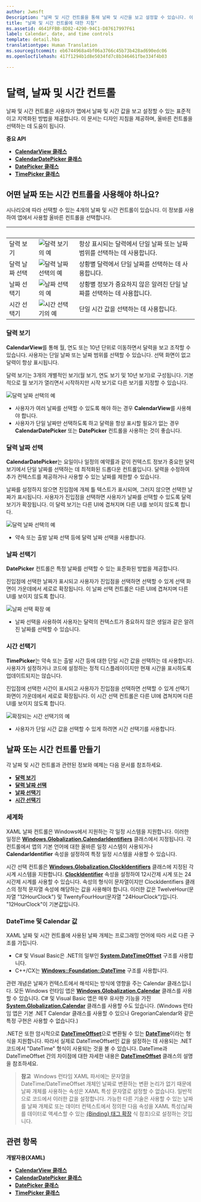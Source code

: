 ```yaml
---
author: Jwmsft
Description: "날짜 및 시간 컨트롤을 통해 날짜 및 시간을 보고 설정할 수 있습니다. 이 문서는 디자인 지침을 제공하며, 올바른 컨트롤을 선택하는 데 도움이 됩니다."
title: "날짜 및 시간 컨트롤에 대한 지침"
ms.assetid: 4641FFBB-8D82-4290-94C1-D87617997F61
label: Calendar, date, and time controls
template: detail.hbs
translationtype: Human Translation
ms.sourcegitcommit: eb6744968a4bf06a3766c45b73b428ad690edc06
ms.openlocfilehash: 417f1294b1d8e5034fd7c8b346461fbe334f4b03

---
```

# 달력, 날짜 및 시간 컨트롤

<link rel="stylesheet" href="https://az835927.vo.msecnd.net/sites/uwp/Resources/css/custom.css"> 

날짜 및 시간 컨트롤은 사용자가 앱에서 날짜 및 시간 값을 보고 설정할 수 있는 표준적이고 지역화된 방법을 제공합니다. 이 문서는 디자인 지침을 제공하며, 올바른 컨트롤을 선택하는 데 도움이 됩니다.

<div class="important-apis" >
<b>중요 API</b><br/>
<ul>
<li><a href="https://msdn.microsoft.com/library/windows/apps/xaml/windows.ui.xaml.controls.calendarview.aspx"><strong>CalendarView 클래스</strong></a></li>
<li><a href="https://msdn.microsoft.com/library/windows/apps/xaml/windows.ui.xaml.controls.calendardatepicker.aspx"><strong>CalendarDatePicker 클래스</strong></a></li>
<li><a href="https://msdn.microsoft.com/library/windows/apps/xaml/windows.ui.xaml.controls.datepicker.aspx"><strong>DatePicker 클래스</strong></a></li>
<li><a href="https://msdn.microsoft.com/library/windows/apps/xaml/windows.ui.xaml.controls.timepicker.aspx"><strong>TimePicker 클래스</strong></a></li>
</ul>

</div>
</div>






## 어떤 날짜 또는 시간 컨트롤을 사용해야 하나요?

시나리오에 따라 선택할 수 있는 4개의 날짜 및 시간 컨트롤이 있습니다. 이 정보를 사용하여 앱에서 사용할 올바른 컨트롤을 선택합니다.

&nbsp;|&nbsp;|&nbsp;                                                                                                                      
--------------------|-------|-------------------------------------------------------------------------------------------------------------------------------
달력 보기       |![달력 보기의 예](images/controls_calendar_monthview_small.png)|항상 표시되는 달력에서 단일 날짜 또는 날짜 범위를 선택하는 데 사용합니다.                   
달력 날짜 선택|![달력 날짜 선택의 예](images/calendar-date-picker-closed.png)|상황별 달력에서 단일 날짜를 선택하는 데 사용합니다. 
날짜 선택기         |![날짜 선택의 예](images/date-picker-closed.png)|상황별 정보가 중요하지 않은 알려진 단일 날짜를 선택하는 데 사용합니다.
시간 선택기         |![시간 선택기의 예](images/time-picker-closed.png)|단일 시간 값을 선택하는 데 사용합니다.                                        

<!-- This table seems redundant, not sure it's needed.-->

### 달력 보기

**CalendarView**를 통해 월, 연도 또는 10년 단위로 이동하면서 달력을 보고 조작할 수 있습니다. 사용자는 단일 날짜 또는 날짜 범위를 선택할 수 있습니다. 선택 화면이 없고 달력이 항상 표시됩니다.

달력 보기는 3개의 개별적인 보기(월 보기, 연도 보기 및 10년 보기)로 구성됩니다. 기본적으로 월 보기가 열리면서 시작하지만 시작 보기로 다른 보기를 지정할 수 있습니다.

![달력 날짜 선택의 예](images/calendar-view-3-views.png)

- 사용자가 여러 날짜를 선택할 수 있도록 해야 하는 경우 **CalendarView**를 사용해야 합니다.
- 사용자가 단일 날짜만 선택하도록 하고 달력을 항상 표시할 필요가 없는 경우 **CalendarDatePicker** 또는 **DatePicker** 컨트롤을 사용하는 것이 좋습니다.

### 달력 날짜 선택

**CalendarDatePicker**는 요일이나 일정의 예약률과 같이 컨텍스트 정보가 중요한 달력 보기에서 단일 날짜를 선택하는 데 최적화된 드롭다운 컨트롤입니다. 달력을 수정하여 추가 컨텍스트를 제공하거나 사용할 수 있는 날짜를 제한할 수 있습니다.

날짜를 설정하지 않으면 진입점에 개체 틀 텍스트가 표시되며, 그러지 않으면 선택한 날짜가 표시됩니다. 사용자가 진입점을 선택하면 사용자가 날짜를 선택할 수 있도록 달력 보기가 확장됩니다. 이 달력 보기는 다른 UI에 겹쳐지며 다른 UI를 보이지 않도록 합니다.

![달력 날짜 선택의 예](images/calendar-date-picker-2-views.png)

- 약속 또는 출발 날짜 선택 등에 달력 날짜 선택을 사용합니다. 

### 날짜 선택기

**DatePicker** 컨트롤은 특정 날짜를 선택할 수 있는 표준화된 방법을 제공합니다. 

진입점에 선택한 날짜가 표시되고 사용자가 진입점을 선택하면 선택할 수 있게 선택 화면이 가운데에서 세로로 확장됩니다. 이 날짜 선택 컨트롤은 다른 UI에 겹쳐지며 다른 UI를 보이지 않도록 합니다.

![날짜 선택 확장 예](images/controls_datepicker_expand.png)

- 날짜 선택을 사용하여 사용자는 달력의 컨텍스트가 중요하지 않은 생일과 같은 알려진 날짜를 선택할 수 있습니다.

### 시간 선택기

**TimePicker**는 약속 또는 출발 시간 등에 대한 단일 시간 값을 선택하는 데 사용합니다. 사용자가 설정하거나 코드에 설정하는 정적 디스플레이이지만 현재 시간을 표시하도록 업데이트되지는 않습니다. 

진입점에 선택한 시간이 표시되고 사용자가 진입점을 선택하면 선택할 수 있게 선택기 화면이 가운데에서 세로로 확장됩니다. 이 시간 선택 컨트롤은 다른 UI에 겹쳐지며 다른 UI를 보이지 않도록 합니다.

![확장되는 시간 선택기의 예](images/controls_timepicker_expand.png)

- 사용자가 단일 시간 값을 선택할 수 있게 하려면 시간 선택기를 사용합니다.

## 날짜 또는 시간 컨트롤 만들기

각 날짜 및 시간 컨트롤과 관련된 정보와 예제는 다음 문서를 참조하세요.

- [**달력 보기**](calendar-view.md)
- [**달력 날짜 선택**](calendar-date-picker.md)
- [**날짜 선택기**](date-picker.md)
- [**시간 선택기**](time-picker.md)

### 세계화

XAML 날짜 컨트롤은 Windows에서 지원하는 각 일정 시스템을 지원합니다. 이러한 일정은 [**Windows.Globalization.CalendarIdentifiers**](https://msdn.microsoft.com/library/windows/apps/xaml/windows.globalization.calendaridentifiers.aspx) 클래스에서 지정됩니다. 각 컨트롤에서 앱의 기본 언어에 대한 올바른 일정 시스템이 사용되거나 **CalendarIdentifier** 속성을 설정하여 특정 일정 시스템을 사용할 수 있습니다.

시간 선택 컨트롤은 [**Windows.Globalization.ClockIdentifiers**](https://msdn.microsoft.com/library/windows/apps/xaml/windows.globalization.clockidentifiers.aspx) 클래스에 지정된 각 시계 시스템을 지원합니다. [**ClockIdentifier**](https://msdn.microsoft.com/library/windows/apps/xaml/windows.ui.xaml.controls.timepicker.clockidentifier.aspx) 속성을 설정하여 12시간제 시계 또는 24시간제 시계를 사용할 수 있습니다. 속성의 형식이 문자열이지만 ClockIdentifiers 클래스의 정적 문자열 속성에 해당하는 값을 사용해야 합니다. 이러한 값은 TwelveHour(문자열 "12HourClock") 및 TwentyFourHour(문자열 "24HourClock")입니다. "12HourClock"이 기본값입니다.


### DateTime 및 Calendar 값

XAML 날짜 및 시간 컨트롤에 사용된 날짜 개체는 프로그래밍 언어에 따라 서로 다른 구조를 가집니다. 
- C# 및 Visual Basic은 .NET의 일부인 [**System.DateTimeOffset**](https://msdn.microsoft.com/library/windows/apps/xaml/system.datetimeoffset.aspx) 구조를 사용합니다. 
- C++/CX는 [**Windows::Foundation::DateTime**](https://msdn.microsoft.com/library/windows/apps/xaml/br205770.aspx) 구조를 사용합니다. 

관련 개념은 날짜가 컨텍스트에서 해석되는 방식에 영향을 주는 Calendar 클래스입니다. 모든 Windows 런타임 앱은 [**Windows.Globalization.Calendar**](https://msdn.microsoft.com/library/windows/apps/xaml/windows.globalization.calendar.aspx) 클래스를 사용할 수 있습니다. C# 및 Visual Basic 앱은 매우 유사한 기능을 가진 [**System.Globalization.Calendar**](https://msdn.microsoft.com/library/windows/apps/xaml/system.globalization.calendar.aspx) 클래스를 사용할 수도 있습니다. (Windows 런타임 앱은 기본 .NET Calendar 클래스를 사용할 수 있으나 GregorianCalendar와 같은 특정 구현은 사용할 수 없습니다.)

.NET은 또한 암시적으로 [**DateTimeOffset**](https://msdn.microsoft.com/library/windows/apps/xaml/system.datetimeoffset.aspx)으로 변환될 수 있는 [**DateTime**](https://msdn.microsoft.com/library/windows/apps/xaml/system.datetime.aspx)이라는 형식을 지원합니다. 따라서 실제로 DateTimeOffset인 값을 설정하는 데 사용되는 .NET 코드에서 "DateTime" 형식이 사용되는 것을 볼 수 있습니다. DateTime과 DateTimeOffset 간의 차이점에 대한 자세한 내용은 [**DateTimeOffset**](https://msdn.microsoft.com/library/windows/apps/xaml/system.datetimeoffset.aspx) 클래스의 설명을 참조하세요.

> **참고**&nbsp;&nbsp;Windows 런타임 XAML 파서에는 문자열을 DateTime/DateTimeOffset 개체인 날짜로 변환하는 변환 논리가 없기 때문에 날짜 개체를 사용하는 속성은 XAML 특성 문자열로 설정할 수 없습니다. 일반적으로 코드에서 이러한 값을 설정합니다. 가능한 다른 기술은 사용할 수 있는 날짜를 날짜 개체로 또는 데이터 컨텍스트에서 정의한 다음 속성을 XAML 특성(날짜를 데이터로 액세스할 수 있는 [\{Binding\} 태그 확장](../xaml-platform/binding-markup-extension.md) 식 참조)으로 설정하는 것입니다.


## 관련 항목

**개발자용(XAML)**
- [**CalendarView 클래스**](https://msdn.microsoft.com/library/windows/apps/dn890052)
- [**CalendarDatePicker 클래스**](https://msdn.microsoft.com/library/windows/apps/dn950083)
- [**DatePicker 클래스**](https://msdn.microsoft.com/library/windows/apps/dn298584)
- [**TimePicker 클래스**](https://msdn.microsoft.com/library/windows/apps/dn299280)



<!--HONumber=Aug16_HO3-->


